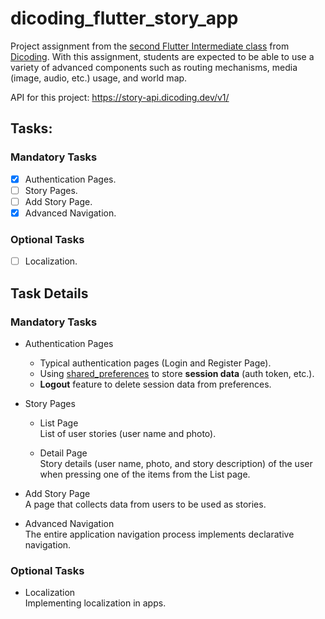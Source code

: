 [class-link]: https://www.dicoding.com/academies/480

# dicoding_flutter_story_app

Project assignment from the [second Flutter Intermediate class][class-link] from
[Dicoding](https://www.dicoding.com). With this assignment, students are
expected to be able to use a variety of advanced components such as routing
mechanisms, media (image, audio, etc.) usage, and world map.

API for this project: https://story-api.dicoding.dev/v1/

## Tasks:

### Mandatory Tasks

- [x] Authentication Pages.
- [ ] Story Pages.
- [ ] Add Story Page.
- [x] Advanced Navigation.

### Optional Tasks

- [ ] Localization.

## Task Details

### Mandatory Tasks

- Authentication Pages

  - Typical authentication pages (Login and Register Page).
  - Using [shared_preferences](https://pub.dev/packages/shared_preferences) to
    store **session data** (auth token, etc.).
  - **Logout** feature to delete session data from preferences.

- Story Pages

  - List Page  
    List of user stories (user name and photo).

  - Detail Page  
    Story details (user name, photo, and story description) of the user when
    pressing one of the items from the List page.

- Add Story Page  
  A page that collects data from users to be used as stories.

- Advanced Navigation  
  The entire application navigation process implements declarative navigation.

### Optional Tasks

- Localization  
  Implementing localization in apps.